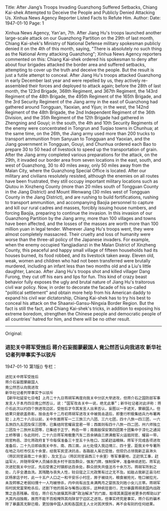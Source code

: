 Title: After Jiang’s Troops Invading Guanzhong Suffered Setbacks, Chiang Kai-shek Attempted to Deceive the People and Publicly Denied Attacking Us. Xinhua News Agency Reporter Listed Facts to Refute Him.
Author:
Date: 1947-01-10
Page: 1

Xinhua News Agency, Yan'an, 7th. After Jiang Hu's troops launched another large-scale attack on our Guanzhong Partition on the 29th of last month, Chiang Kai-shek's Ministry of National Defense military spokesman publicly denied it on the 4th of this month, saying, "There is absolutely no such thing as the National Army attacking Guanzhong"; Xinhua News Agency reporters commented on this: Chiang Kai-shek ordered his spokesman to deny after about four brigades attacked the border area and suffered setbacks, attempting to cover up the truth and deceive the people. But the result is just a futile attempt to conceal. After Jiang Hu's troops attacked Guanzhong in early December last year and were repelled by us, they actively re-assembled their forces and deployed to attack again; before the 28th of last month, the 123rd Brigade, 368th Regiment, and 367th Regiment, the 143rd Regiment of the 48th Brigade, the 495th Regiment of the 165th Brigade, and the 3rd Security Regiment of the Jiang army in the east of Guanzhong had gathered around Tongguan, Yaoxian, and Yijun; in the west, the 142nd Regiment of the 48th Brigade, the 2nd Independent Regiment of the 36th Division, and the 35th Regiment of the 12th Brigade had gathered in Zhengning and Gouyi; in the south, the 4th and 10th Security Regiments of the enemy were concentrated in Tongrun and Tuqiao towns in Chunhua; at the same time, on the 26th, the Jiang army used more than 200 trucks to transport ammunition from Sanyuan to Tongguan and Yaoxian, and the Jiang government in Tongguan, Gouyi, and Chunhua ordered each Bao to prepare 30 to 50 head of livestock to speed up the transportation of grain. After the Jiang army completed various preparations for the attack, on the 29th, it invaded our border area from seven locations in the east, south, and west of Guanzhong, 30 to 40 miles away, only 50 miles away from the Malan City, where the Guanzhong Special Office is located. After our military and civilians resolutely resisted, although the enemies on all routes have been frustrated, they still occupy important military locations such as Qiutou in Xinzheng County (more than 20 miles south of Tongguan County in the Jiang District) and Mount Wenwang (30 miles west of Tongguan County in the Jiang District), and are rushing to build fortifications, rushing to transport ammunition, and accompanying Baojia personnel to capture and kill our rural cadres and masses, forcibly issuing house numbers, and forcing Baojia, preparing to continue the invasion. In this invasion of our Guanzhong Partition by the Jiang army, more than 100 villages and towns have been affected, and the losses of the masses are worth more than 100 million yuan in legal tender. Wherever Jiang Hu's troops went, they were almost completely massacred. Their cruelty and loss of humanity were worse than the three-all policy of the Japanese invaders. For example, when the enemy occupied Yangjiadianzi in the Malan District of Xinzheng County, this peaceful and happy small village of fifteen households had its houses burned, its food robbed, and its livestock taken away. Eleven old, weak, women and children who had not been transferred were brutally murdered, including an infant less than two months old and a Liu's little daughter, Lancao. After Jiang Hu's troops shot and killed villager Dang Furong, they cut off his ears and lips for fun. This kind of crazy beast behavior fully exposes the ugly and brutal nature of Jiang Hu's traitorous civil war policy. Now, in order to decorate the facade of his so-called "political settlement" and obtain more help from his American daddy to expand his civil war dictatorship, Chiang Kai-shek has to try his best to conceal his attack on the Shaanxi-Gansu-Ningxia Border Region. But the fact is still the fact, and Chiang Kai-shek's tricks, in addition to exposing his extreme boredom, strengthen the Chinese people and democratic people of all countries' hatred for him, and there will be no other result.



<hr /> 

Original: 


### 进犯关中蒋军受挫后  蒋介石妄图蒙蔽国人  竟公然否认向我进攻  新华社记者列举事实予以驳斥

1947-01-10
第1版()
专栏：

    进犯关中蒋军受挫后
    蒋介石妄图蒙蔽国人
    竟公然否认向我进攻
    新华社记者列举事实予以驳斥
    【新华社延安七日电】上月二十九日蒋胡军再度向我关中分区大举进攻，但蒋介石之国防部军事发言人于本月四日竟公然否认，说：“国军攻击关中一说，绝无此事”；新华社记者对此评称：蒋介石此次以约四个旅进攻边区，受挫后才令其发言人出来否认，妄图以一手遮天，蒙蔽国人。但结果只是欲盖弥彰。按自去年十二月初蒋胡军进攻关中被我击退后，即重行积极集结兵力布署再犯；上月二十八日以前，关中东面蒋军一二三旅三六八团、三六七团，四十八旅一四三团，一六五旅四九五团及保三团等，已集结同官耀县宜君一带；西面则有四十八旅一四二团，卅六师独立二团及十二旅卅五团等，已集结于正宁、枸邑一带；南面敌保安第四团第十团集中于淳化之通润土桥等镇；与此同时，二十六日蒋军用载重汽车二百余辆由三原满载军火运抵同官、耀县一带，同官枸邑、淳化蒋政府复下令每保准备三十至五十头牲口，加紧赶运粮秣。蒋军于完成各项进攻准备后，二十九日即由我关中东、南、西三面，从七处侵入我边境三、四十里，距我关中专署所在地之马栏市仅五十余里，经我军民坚决抗击，各路敌人虽已受挫，但现仍占领我新正县湫头（蒋区同官县南二十余里），及文王山（蒋区同官县西三十余里）等军事要地，正赶筑工事，赶运军火，并随带保甲人员捕杀我乡村干部及群众，强发门牌，强制保甲，准备继续进犯。蒋军此次进犯我关中分区，先后受害之村镇即达百余处，群众损失共值法币十余万万。蒋胡军所到之处，几乎全遭血洗。其残酷与丧失人性，较日寇之三光政策有过之无不及。如敌占我新正县马栏区杨家店子时，此一十五户人口之一和平安乐小村庄，房子被烧光，粮食被抢光，牲口被拉光，未及转移之老弱妇孺十一人均被惨杀，内中尚有出生未满两月之婴孩及刘姓小女儿兰草。蒋胡军将村民党富荣枪杀后，还割下他的耳朵与嘴唇以取乐，这种疯狂兽行，充分暴露蒋胡卖国内战政策之丑恶残暴。现在，蒋介石为装璜其所谓“政治解决”的门面，取得其美国爸爸更多的帮助以扩大其内战独裁，故而不能不百般掩饰其向陕甘宁边区之进攻。但事实终究是事实，蒋介石的骗术除了暴露其无聊已极，更加强中国人民和各国民主人士对其厌恨外，再不会有别的任何结果。

